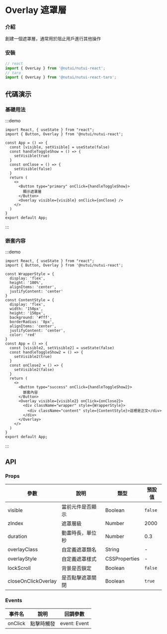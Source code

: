 # Overlay 遮罩層

### 介紹

創建一個遮罩層，通常用於阻止用戶進行其他操作

### 安裝


``` ts
// react
import { OverLay } from '@nutui/nutui-react';
// taro
import { OverLay } from '@nutui/nutui-react-taro';
```

## 代碼演示

### 基礎用法

:::demo
```tsx
import React, { useState } from "react";
import { Button, Overlay } from '@nutui/nutui-react';

const App = () => {
  const [visible, setVisible] = useState(false)
  const handleToggleShow = () => {
    setVisible(true)
  }
  const onClose = () => {
    setVisible(false)
  }
  return (
    <>
      <Button type="primary" onClick={handleToggleShow}>
        顯示遮罩層
      </Button>
      <Overlay visible={visible} onClick={onClose} />
    </>
  )
}
export default App;
```
:::

### 嵌套内容

:::demo
```tsx
import React, { useState } from "react";
import { Button, Overlay } from '@nutui/nutui-react';

const WrapperStyle = {
  display: 'flex',
  height: '100%',
  alignItems: 'center',
  justifyContent: 'center'
}
const ContentStyle = {
  display: 'flex',
  width: '150px',
  height: '150px',
  background: '#fff',
  borderRadius: '8px',
  alignItems: 'center',
  justifyContent: 'center',
  color: 'red'
}
const App = () => {
  const [visible2, setVisible2] = useState(false)
  const handleToggleShow2 = () => {
    setVisible2(true)
  }
  const onClose2 = () => {
    setVisible2(false)
  }
  return (
    <>
      <Button type="success" onClick={handleToggleShow2}>
        嵌套內容
      </Button>
      <Overlay visible={visible2} onClick={onClose2}>
        <div className="wrapper" style={WrapperStyle}>
          <div className="content" style={ContentStyle}>這裡是正文</div>
        </div>
      </Overlay>
    </>
  )
}
export default App;
```
:::

## API

### Props

| 參數                   | 說明             | 類型           | 預設值 |
| ---------------------- | ---------------- | -------------- | ------ |
| visible                   | 當前元件是否顯示 | Boolean        | `false`  |
| zIndex                | 遮罩層級         | Number | 2000   |
| duration               | 動畫時長，單位秒 | Number | 0.3    |
| overlayClass          | 自定義遮罩類名   | String         | -      |
| overlayStyle          | 自定義遮罩樣式   | CSSProperties  | -      |
| lockScroll          | 背景是否鎖定   | Boolean  | `false`     |
| closeOnClickOverlay | 是否點擊遮罩關閉 | Boolean        | `true`   |

### Events

| 事件名 | 說明       | 回調參數     |
| ------ | ---------- | ------------ |
| onClick  | 點擊時觸發 | event: Event |
